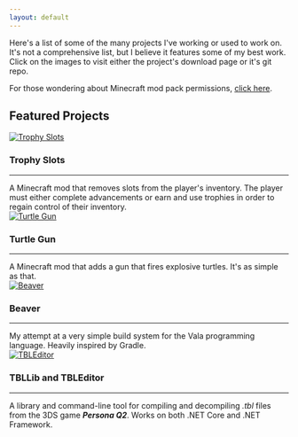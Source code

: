```yaml
---
layout: default
---
```


Here's a list of some of the many projects I've working or used to work on. It's not a comprehensive list, but I believe it features some of my best work. Click on the images to visit either the project's download page or it's git repo.

For those wondering about Minecraft mod pack permissions, [click here](/minecraft-mods/mod-packs/).

## Featured Projects

<div class="app">
    <div class="item">
        <a href="https://www.curseforge.com/minecraft/mc-mods/trophy-slots">
            <img src="{{ site.baseurl }}assets/img/mods/trophy_slots.png" alt="Trophy Slots">
        </a>
        <h3>Trophy Slots</h3>
        <hr>
        A Minecraft mod that removes slots from the player's inventory. The player must either complete advancements or earn and use trophies in order to regain control of their inventory.
    </div>
    <div class="item">
        <a href="https://www.curseforge.com/minecraft/mc-mods/turtle-gun">
            <img src="{{ site.baseurl }}assets/img/mods/turtle_gun.png" alt="Turtle Gun">
        </a>
        <h3>Turtle Gun</h3>
        <hr>
        A Minecraft mod that adds a gun that fires explosive turtles. It's as simple as that.
    </div>
    <div class="item">
        <a href="https://github.com/Lomeli12/Beaver">
            <img src="{{ site.baseurl }}assets/img/projects/beaver.png" alt="Beaver">
        </a>
        <h3>Beaver</h3>
        <hr>
        My attempt at a very simple build system for the Vala programming language. Heavily inspired by Gradle.
    </div>
    <div class="item">
        <a href="https://github.com/Lomeli12/TBLEditor">
            <img src="{{ site.baseurl }}assets/img/projects/tbleditor.jpg" alt="TBLEditor">
        </a>
        <h3>TBLLib and TBLEditor</h3>
        <hr>
        A library and command-line tool for compiling and decompiling <i>.tbl</i> files from the 3DS game <strong><i>Persona Q2</i></strong>. Works on both .NET Core and .NET Framework.
    </div>
</div>
